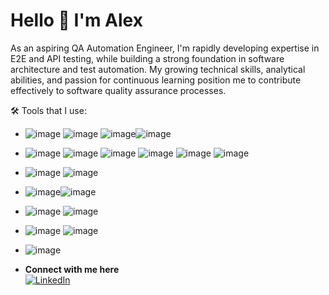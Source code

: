 # Hello 👋 I'm Alex

As an aspiring QA Automation Engineer, I'm rapidly developing expertise in E2E and API testing, while building a strong foundation in software architecture and test automation. My growing technical skills, analytical abilities, and passion for continuous learning position me to contribute effectively to software quality assurance processes.

🛠 Tools that I use:

- ![image](https://github.com/user-attachments/assets/bd0a8c13-0d3a-44cf-81bb-f5bbfb1f9075) ![image](https://github.com/user-attachments/assets/a4007a2b-f4e5-402d-9923-1865066e3dcd)
 ![image](https://github.com/user-attachments/assets/0bf6ad9e-af7e-45f5-a5a5-bda51ae9a36f)![image](https://github.com/user-attachments/assets/6f1a4484-4025-4129-8a35-987285547232)


- ![image](https://github.com/user-attachments/assets/e314f1c5-924e-4c5e-b812-eeada138f598) ![image](https://github.com/user-attachments/assets/efcf5684-46fd-47be-bf76-0ad507b5c9f6) ![image](https://img.shields.io/badge/Gatling-FF9800?style=for-the-badge&logo=dialogflow&logoColor=white) ![image](https://img.shields.io/badge/Appium-3880FF?style=for-the-badge&logo=ionic&logoColor=white) ![image](https://img.shields.io/badge/Rest_Assured-319795?style=for-the-badge&logo=chakra-ui&logoColor=white) ![image](https://img.shields.io/badge/Carina-E23237?style=for-the-badge&logo=angularjs&logoColor=white)

-  ![image](https://github.com/user-attachments/assets/bcd542a8-388e-42fe-a16e-c7ff67af3890) ![image](https://github.com/user-attachments/assets/da0cec59-4437-4629-a1c1-b082dee02e9c)
  
- ![image](https://github.com/user-attachments/assets/91d85949-61da-4f82-a816-ebc5c40cf8e5)![image](https://github.com/user-attachments/assets/4e094c08-b213-421d-bd15-d5a9ca0f381b)

- ![image](https://img.shields.io/badge/TestNG-666666?style=for-the-badge&logo=microsoft&logoColor=white)  ![image](https://github.com/user-attachments/assets/2d0ffdcc-5173-4abf-8ff4-662704d1505a)

- ![image](https://img.shields.io/badge/Devtools-1DA1F2?style=for-the-badge&logo=twitter&logoColor=white)  ![image](https://img.shields.io/badge/JMeter-5391FE?style=for-the-badge&logo=powershell&logoColor=white)
- ![image](https://img.shields.io/badge/Java-0175C2?style=for-the-badge&logo=dart&logoColor=white)


 - **Connect with me here**<br>
[![LinkedIn](https://github.com/user-attachments/assets/0b5dcad3-eeef-4926-abbd-9898496e6514)](www.linkedin.com/in/alex-buda)


